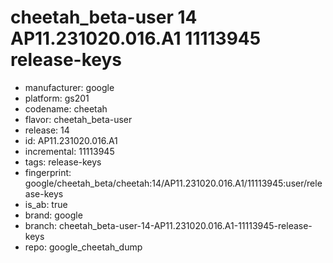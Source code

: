 # cheetah_beta-user 14 AP11.231020.016.A1 11113945 release-keys
- manufacturer: google
- platform: gs201
- codename: cheetah
- flavor: cheetah_beta-user
- release: 14
- id: AP11.231020.016.A1
- incremental: 11113945
- tags: release-keys
- fingerprint: google/cheetah_beta/cheetah:14/AP11.231020.016.A1/11113945:user/release-keys
- is_ab: true
- brand: google
- branch: cheetah_beta-user-14-AP11.231020.016.A1-11113945-release-keys
- repo: google_cheetah_dump
